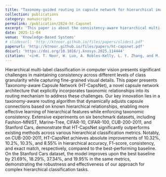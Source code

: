 ```yaml
---
title: "Taxonomy-guided routing in capsule network for hierarchical image classification"
collection: publications
category: manuscripts
permalink: /publication/2024-ht-Capsnet
excerpt: 'This paper is about the consistency-aware hierarchical multi-label image classification using a deep capsule network.'
date: 2025-11-04
venue: 'Knowledge-Based Systems'
# slidesurl: 'http://ktnoor.github.io/files/papers/slides1.pdf'
paperurl: 'http://ktnoor.github.io/files/papers/ht-capsnet.pdf'
doiurl: 'https://doi.org/10.1016/j.knosys.2025.114444'
citation: '<i>K. T. Noor, W. Luo, A. Robles-Kelly, L. Y. Zhang, and M. R. Bouadjenek, “Taxonomy-guided routing in capsule network for hierarchical image classification,” Knowledge-Based Systems, vol. 329, p. 114444, Nov. 2025, doi: 10.1016/j.knosys.2025.114444.</i>'
---
```


Hierarchical multi-label classification in computer vision presents significant challenges in maintaining consistency across different levels of class granularity while capturing fine-grained visual details. This paper presents Taxonomy-aware Capsule Network (HT-CapsNet), a novel capsule network architecture that explicitly incorporates taxonomic relationships into its routing mechanism to address these challenges. Our key innovation lies in a taxonomy-aware routing algorithm that dynamically adjusts capsule connections based on known hierarchical relationships, enabling more effective learning of hierarchical features while enforcing taxonomic consistency. Extensive experiments on six benchmark datasets, including Fashion-MNIST, Marine-Tree, CIFAR-10, CIFAR-100, CUB-200-2011, and Stanford Cars, demonstrate that HT-CapsNet significantly outperforms existing methods across various hierarchical classification metrics. Notably, on CUB-200-2011, HT-CapsNet achieves absolute improvements of 10.32%, 10.2%, 10.3%, and 8.55% in hierarchical accuracy, F1-score, consistency, and exact match, respectively, compared to the best-performing baseline. On the Stanford Cars dataset, the model improves upon the best baseline by 21.69%, 18.29%, 37.34%, and 19.95% in the same metrics, demonstrating the robustness and effectiveness of our approach for complex hierarchical classification tasks.
